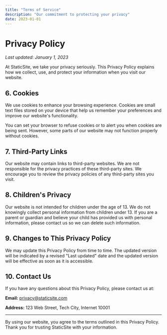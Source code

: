 ```yaml
---
title: "Terms of Service"
description: "Our commitment to protecting your privacy"
date: 2023-01-01
---
```


# Privacy Policy

*Last updated: January 1, 2023*

At StaticSite, we take your privacy seriously. This Privacy Policy explains how we collect, use, and protect your information when you visit our website.

## 6. Cookies

We use cookies to enhance your browsing experience. Cookies are small text files stored on your device that help us remember your preferences and improve our website's functionality.

You can set your browser to refuse cookies or to alert you when cookies are being sent. However, some parts of our website may not function properly without cookies.

## 7. Third-Party Links

Our website may contain links to third-party websites. We are not responsible for the privacy practices of these third-party sites. We encourage you to review the privacy policies of any third-party sites you visit.

## 8. Children's Privacy

Our website is not intended for children under the age of 13. We do not knowingly collect personal information from children under 13. If you are a parent or guardian and believe your child has provided us with personal information, please contact us so we can delete such information.

## 9. Changes to This Privacy Policy

We may update this Privacy Policy from time to time. The updated version will be indicated by a revised "Last updated" date and the updated version will be effective as soon as it is accessible.

## 10. Contact Us

If you have any questions about this Privacy Policy, please contact us at:

**Email:** privacy@staticsite.com

**Address:** 123 Web Street, Tech City, Internet 10001

---

By using our website, you agree to the terms outlined in this Privacy Policy. Thank you for trusting StaticSite with your information.